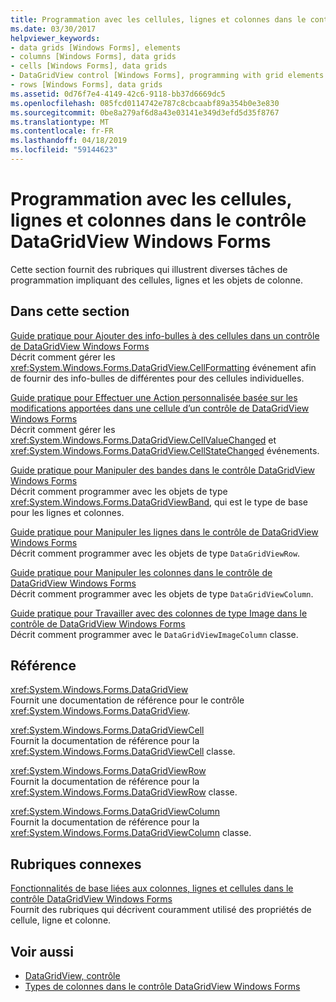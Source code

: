 ```yaml
---
title: Programmation avec les cellules, lignes et colonnes dans le contrôle DataGridView Windows Forms
ms.date: 03/30/2017
helpviewer_keywords:
- data grids [Windows Forms], elements
- columns [Windows Forms], data grids
- cells [Windows Forms], data grids
- DataGridView control [Windows Forms], programming with grid elements
- rows [Windows Forms], data grids
ms.assetid: 0d76f7e4-4149-42c6-9118-bb37d6669dc5
ms.openlocfilehash: 085fcd0114742e787c8cbcaabf89a354b0e3e830
ms.sourcegitcommit: 0be8a279af6d8a43e03141e349d3efd5d35f8767
ms.translationtype: MT
ms.contentlocale: fr-FR
ms.lasthandoff: 04/18/2019
ms.locfileid: "59144623"
---
```

# <a name="programming-with-cells-rows-and-columns-in-the-windows-forms-datagridview-control"></a>Programmation avec les cellules, lignes et colonnes dans le contrôle DataGridView Windows Forms
Cette section fournit des rubriques qui illustrent diverses tâches de programmation impliquant des cellules, lignes et les objets de colonne.  
  
## <a name="in-this-section"></a>Dans cette section  
 [Guide pratique pour Ajouter des info-bulles à des cellules dans un contrôle de DataGridView Windows Forms](add-tooltips-to-individual-cells-in-a-wf-datagridview-control.md)  
 Décrit comment gérer les <xref:System.Windows.Forms.DataGridView.CellFormatting> événement afin de fournir des info-bulles de différentes pour des cellules individuelles.  
  
 [Guide pratique pour Effectuer une Action personnalisée basée sur les modifications apportées dans une cellule d’un contrôle de DataGridView Windows Forms](perform-a-custom-action-based-on-changes-in-a-cell-of-a-datagrid.md)  
 Décrit comment gérer les <xref:System.Windows.Forms.DataGridView.CellValueChanged> et <xref:System.Windows.Forms.DataGridView.CellStateChanged> événements.  
  
 [Guide pratique pour Manipuler des bandes dans le contrôle DataGridView Windows Forms](how-to-manipulate-bands-in-the-windows-forms-datagridview-control.md)  
 Décrit comment programmer avec les objets de type <xref:System.Windows.Forms.DataGridViewBand>, qui est le type de base pour les lignes et colonnes.  
  
 [Guide pratique pour Manipuler les lignes dans le contrôle de DataGridView Windows Forms](how-to-manipulate-rows-in-the-windows-forms-datagridview-control.md)  
 Décrit comment programmer avec les objets de type `DataGridViewRow`.  
  
 [Guide pratique pour Manipuler les colonnes dans le contrôle de DataGridView Windows Forms](how-to-manipulate-columns-in-the-windows-forms-datagridview-control.md)  
 Décrit comment programmer avec les objets de type `DataGridViewColumn`.  
  
 [Guide pratique pour Travailler avec des colonnes de type Image dans le contrôle de DataGridView Windows Forms](how-to-work-with-image-columns-in-the-windows-forms-datagridview-control.md)  
 Décrit comment programmer avec le `DataGridViewImageColumn` classe.  
  
## <a name="reference"></a>Référence  
 <xref:System.Windows.Forms.DataGridView>  
 Fournit une documentation de référence pour le contrôle <xref:System.Windows.Forms.DataGridView>.  
  
 <xref:System.Windows.Forms.DataGridViewCell>  
 Fournit la documentation de référence pour la <xref:System.Windows.Forms.DataGridViewCell> classe.  
  
 <xref:System.Windows.Forms.DataGridViewRow>  
 Fournit la documentation de référence pour la <xref:System.Windows.Forms.DataGridViewRow> classe.  
  
 <xref:System.Windows.Forms.DataGridViewColumn>  
 Fournit la documentation de référence pour la <xref:System.Windows.Forms.DataGridViewColumn> classe.  
  
## <a name="related-sections"></a>Rubriques connexes  
 [Fonctionnalités de base liées aux colonnes, lignes et cellules dans le contrôle DataGridView Windows Forms](basic-column-row-and-cell-features-wf-datagridview-control.md)  
 Fournit des rubriques qui décrivent couramment utilisé des propriétés de cellule, ligne et colonne.  
  
## <a name="see-also"></a>Voir aussi

- [DataGridView, contrôle](datagridview-control-windows-forms.md)
- [Types de colonnes dans le contrôle DataGridView Windows Forms](column-types-in-the-windows-forms-datagridview-control.md)

